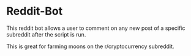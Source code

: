 # Reddit-Bot

This reddit bot allows a user to comment on any new post of a specific subreddit after the script is run.

This is great for farming moons on the r/cryptocurrency subreddit.
